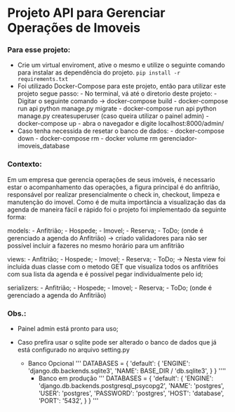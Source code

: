 # Projeto API para Gerenciar Operações de Imoveis

### Para esse projeto:
- Crie um virtual enviroment, ative o mesmo e utilize o seguinte comando para instalar as dependência do projeto. `pip install -r requirements.txt`
- Foi utilizado Docker-Compose para este projeto, então para utilizar este projeto segue passo:
            - No terminal, vá até o diretorio deste projeto:
            - Digitar o seguinte comando -> docker-compose build
            - docker-compose run api python manage.py migrate
            - docker-compose run api python manage.py createsuperuser (caso queira utilizar o painel admin)
            - docker-compose up
            - abra o navegador e digite localhost:8000/admin/
- Caso tenha necessida de resetar o banco de dados:
            - docker-compose down
            - docker-compose rm
            - docker volume rm gerenciador-imoveis_database


### Contexto:
Em um empresa que gerencia operações de seus imóveis, é necessario estar o acompanhamento das operações, a figura principal é do anfitrião, responsável por realizar presencialmente o check in, checkout, limpeza e manutenção do imovel.
Como é de muita importãncia a visualização das da agenda de maneira fácil e rápido foi o projeto foi implementado da seguinte forma:
  
models:
    - Anfitrião;
    - Hospede;
    - Imovel;
    - Reserva;
    - ToDo; (onde é gerenciado a agenda do Anfitrião) -> criado validadores para não ser possível incluir a fazeres no mesmo horário para um anfitrião

views:
    - Anfitrião;
    - Hospede;
    - Imovel;
    - Reserva;
    - ToDo; -> Nesta view foi incluida duas classe com o metodo GET que visualiza todos os anfitriões com sua lista da agenda e é possível pegar individualmente pelo id;

serializers:
    - Anfitrião;
    - Hospede;
    - Imovel;
    - Reserva;
    - ToDo; (onde é gerenciado a agenda do Anfitrião)


### Obs.: 
- Painel admin está pronto para uso;
- Caso prefira usar o sqlite pode ser alterado o banco de dados que já está configurado no arquivo setting.py
    
  - Banco Opcional
    ''' 
               DATABASES = {
                      'default': {
                              'ENGINE': 'django.db.backends.sqlite3',
                              'NAME': BASE_DIR / 'db.sqlite3',
                        }
                  }
          ''''
    - Banco em produção
          '''
             DATABASES = {
                          'default': {
                          'ENGINE': 'django.db.backends.postgresql_psycopg2',
                          'NAME': 'postgres',
                          'USER': 'postgres',
                          'PASSWORD': 'postgres',
                          'HOST': 'database',
                          'PORT': '5432',
                             }
                          }
          '''

